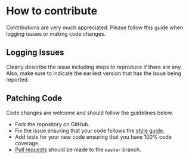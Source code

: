# How to contribute
Contributions are very much appreciated. Please follow this guide when logging issues or making code changes.

## Logging Issues
Clearly describe the issue including steps to reproduce if there are any. Also, make sure to indicate the earliest version that has the issue being reported.

## Patching Code
Code changes are welcome and should follow the guidelines below.

* Fork the repository on GitHub.
* Fix the issue ensuring that your code follows the [style guide](https://github.com/hapijs/contrib/blob/master/Style.md).
* Add tests for your new code ensuring that you have 100% code coverage.
* [Pull requests](http://help.github.com/send-pull-requests/) should be made to the `master` branch.
